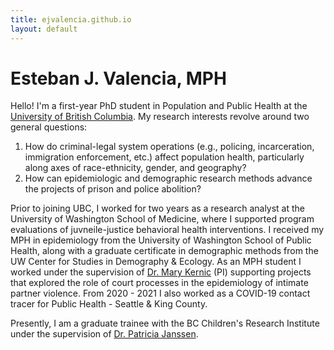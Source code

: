 ```yaml
---
title: ejvalencia.github.io
layout: default
---
```


# Esteban J. Valencia, MPH

Hello! I'm a first-year PhD student in Population and Public Health at the [University of British Columbia](https://www.spph.ubc.ca/). My research interests revolve around two general questions: 

1. How do criminal-legal system operations (e.g., policing, incarceration, immigration enforcement, etc.) affect population health, particularly along axes of race-ethnicity, gender, and geography?
2. How can epidemiologic and demographic research methods advance the projects of prison and police abolition?

Prior to joining UBC, I worked for two years as a research analyst at the University of Washington School of Medicine, where I supported program evaluations of juvneile-justice behavioral health interventions. I received my MPH in epidemiology from the University of Washington School of Public Health, along with a graduate certificate in demographic methods from the UW Center for Studies in Demography & Ecology. As an MPH student I worked under the supervision of [Dr. Mary Kernic](https://epi.washington.edu/faculty/kernic-mary/) (PI) supporting projects that explored the role of court processes in the epidemiology of intimate partner violence. From 2020 - 2021 I also worked as a COVID-19 contact tracer for Public Health - Seattle & King County.

Presently, I am a graduate trainee with the BC Children's Research Institute under the supervision of [Dr. Patricia Janssen](https://www.bcchr.ca/pjanssen).
